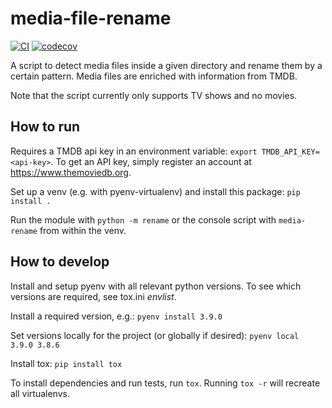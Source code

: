 # media-file-rename

[![CI](https://github.com/fbex/media-file-rename/workflows/CI/badge.svg?branch=master)](https://github.com/fbex/media-file-rename/actions?workflow=CI)
[![codecov](https://codecov.io/gh/fbex/media-file-rename/branch/master/graph/badge.svg?token=L1ow3vRrMR)](https://codecov.io/gh/fbex/media-file-rename)

A script to detect media files inside a given directory and rename them by a certain pattern.
Media files are enriched with information from TMDB.

Note that the script currently only supports TV shows and no movies.

## How to run

Requires a TMDB api key in an environment variable: `export TMDB_API_KEY=<api-key>`.
To get an API key, simply register an account at https://www.themoviedb.org.

Set up a venv (e.g. with pyenv-virtualenv) and install this package: `pip install .`

Run the module with `python -m rename` or the console script with `media-rename` from within the venv.

## How to develop

Install and setup pyenv with all relevant python versions. To see which versions are required, see tox.ini *envlist*. 

Install a required version, e.g.: `pyenv install 3.9.0`

Set versions locally for the project (or globally if desired): `pyenv local 3.9.0 3.8.6`

Install tox: 
`pip install tox`

To install dependencies and run tests, run `tox`. 
Running `tox -r` will recreate all virtualenvs.
